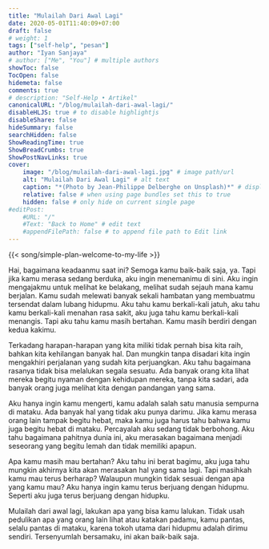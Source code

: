 ```yaml
---
title: "Mulailah Dari Awal Lagi"
date: 2020-05-01T11:40:09+07:00
draft: false
# weight: 1
tags: ["self-help", "pesan"]
author: "Iyan Sanjaya"
# author: ["Me", "You"] # multiple authors
showToc: false
TocOpen: false
hidemeta: false
comments: true
# description: "Self-Help • Artikel"
canonicalURL: "/blog/mulailah-dari-awal-lagi/"
disableHLJS: true # to disable highlightjs
disableShare: false
hideSummary: false
searchHidden: false
ShowReadingTime: true
ShowBreadCrumbs: true
ShowPostNavLinks: true
cover:
    image: "/blog/mulailah-dari-awal-lagi.jpg" # image path/url
    alt: "Mulailah Dari Awal Lagi" # alt text
    caption: "*(Photo by Jean-Philippe Delberghe on Unsplash)*" # display caption under cover
    relative: false # when using page bundles set this to true
    hidden: false # only hide on current single page
#editPost:
    #URL: "/"
    #Text: "Back to Home" # edit text
    #appendFilePath: false # to append file path to Edit link
---
```

{{< song/simple-plan-welcome-to-my-life >}}

Hai, bagaimana keadaanmu saat ini? Semoga kamu baik-baik saja, ya. Tapi jika kamu merasa sedang berduka, aku ingin menemanimu di sini. Aku ingin mengajakmu untuk melihat ke belakang, melihat sudah sejauh mana kamu berjalan. Kamu sudah melewati banyak sekali hambatan yang membuatmu tersendat dalam lubang hidupmu. Aku tahu kamu berkali-kali jatuh, aku tahu kamu berkali-kali menahan rasa sakit, aku juga tahu kamu berkali-kali menangis. Tapi aku tahu kamu masih bertahan. Kamu masih berdiri dengan kedua kakimu.

Terkadang harapan-harapan yang kita miliki tidak pernah bisa kita raih, bahkan kita kehilangan banyak hal. Dan mungkin tanpa disadari kita ingin mengakhiri perjalanan yang sudah kita perjuangkan. Aku tahu bagaimana rasanya tidak bisa melalukan segala sesuatu. Ada banyak orang kita lihat mereka begitu nyaman dengan kehidupan mereka, tanpa kita sadari, ada banyak orang juga melihat kita dengan pandangan yang sama.

Aku hanya ingin kamu mengerti, kamu adalah salah satu manusia sempurna di mataku. Ada banyak hal yang tidak aku punya darimu. Jika kamu merasa orang lain tampak begitu hebat, maka kamu juga harus tahu bahwa kamu juga begitu hebat di mataku. Percayalah aku sedang tidak berbohong. Aku tahu bagaimana pahitnya dunia ini, aku merasakan bagaimana menjadi seseorang yang begitu lemah dan tidak memiliki apapun.

Apa kamu masih mau bertahan? Aku tahu ini berat bagimu, aku juga tahu mungkin akhirnya kita akan merasakan hal yang sama lagi. Tapi masihkah kamu mau terus berharap? Walaupun mungkin tidak sesuai dengan apa yang kamu mau? Aku hanya ingin kamu terus berjuang dengan hidupmu. Seperti aku juga terus berjuang dengan hidupku.

Mulailah dari awal lagi, lakukan apa yang bisa kamu lalukan. Tidak usah pedulikan apa yang orang lain lihat atau katakan padamu, kamu pantas, selalu pantas di mataku, karena tokoh utama dari hidupmu adalah dirimu sendiri. Tersenyumlah bersamaku, ini akan baik-baik saja.